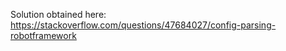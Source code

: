 Solution obtained here: 
https://stackoverflow.com/questions/47684027/config-parsing-robotframework
